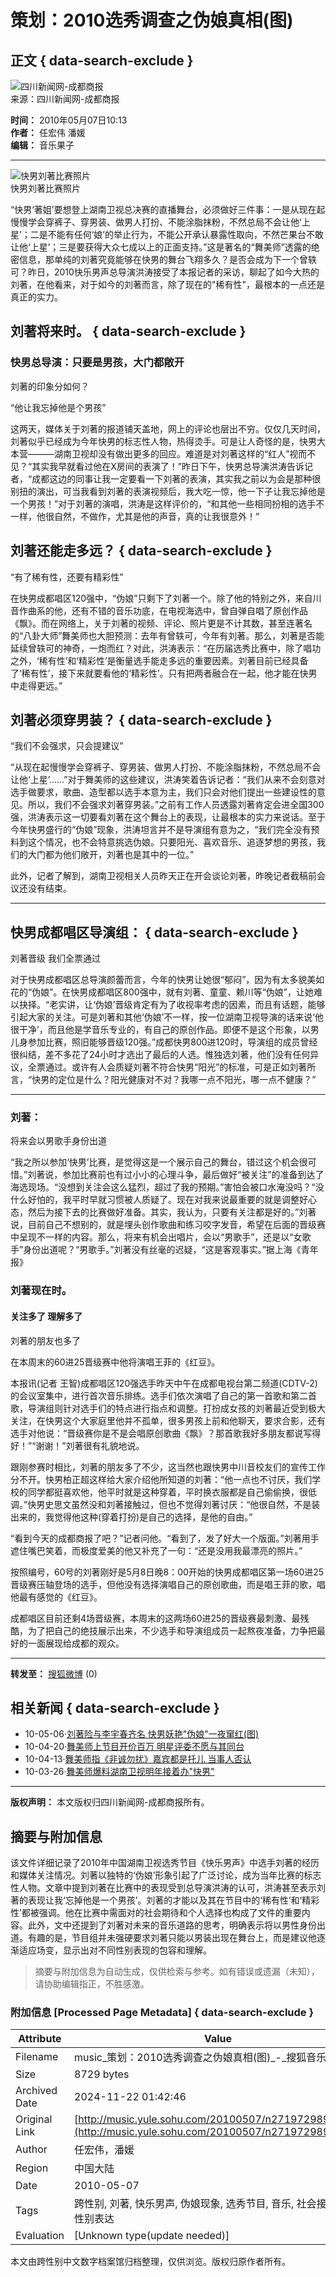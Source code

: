 # 策划：2010选秀调查之伪娘真相(图)

## 正文 { data-search-exclude }


![四川新闻网-成都商报](http://photocdn.sohu.com/20061227/Img247299768.gif)  
来源：四川新闻网-成都商报  

**时间：** 2010年05月07日10:13  
**作者：** 任宏伟 潘媛  
**编辑：** 音乐果子  

---

![快男刘著比赛照片](http://photocdn.sohu.com/20100507/Img271972991.jpg)  
快男刘著比赛照片

“快男‘著姐’要想登上湖南卫视总决赛的直播舞台，必须做好三件事：一是从现在起慢慢学会穿裤子、穿男装、做男人打扮、不能涂脂抹粉，不然总局不会让他‘上星’；二是不能有任何‘娘’的举止行为，不能公开承认暴露性取向，不然芒果台不敢让他‘上星’；三是要获得大众七成以上的正面支持。”这是著名的“舞美师”透露的绝密信息，那单纯的刘著究竟能够在快男的舞台飞翔多久？是否会成为下一个曾轶可？昨日，2010快乐男声总导演洪涛接受了本报记者的采访，聊起了如今大热的刘著，在他看来，对于如今的刘著而言，除了现在的"稀有性"，最根本的一点还是真正的实力。

## 刘著将来时。 { data-search-exclude }

### 快男总导演：只要是男孩，大门都敞开

刘著的印象分如何？

“他让我忘掉他是个男孩”

这两天，媒体关于刘著的报道铺天盖地，网上的评论也层出不穷。仅仅几天时间，刘著似乎已经成为今年快男的标志性人物，热得烫手。可是让人奇怪的是，快男大本营———湖南卫视却没有做出更多的回应。难道是对刘著这样的“红人”视而不见？“其实我早就看过他在X房间的表演了！”昨日下午，快男总导演洪涛告诉记者，“成都这边的同事让我一定要看一下刘著的表演，其实我之前以为会是那种很别扭的演出，可当我看到刘著的表演视频后，我大吃一惊，他一下子让我忘掉他是一个男孩！”对于刘著的演唱，洪涛是这样评价的，“和其他一些相同扮相的选手不一样，他很自然，不做作，尤其是他的声音，真的让我很意外！”

## 刘著还能走多远？ { data-search-exclude }

“有了稀有性，还要有精彩性”

在快男成都唱区120强中，“伪娘”只剩下了刘著一个。除了他的特别之外，来自川音作曲系的他，还有不错的音乐功底，在电视海选中，曾自弹自唱了原创作品《飘》。而在网络上，关于刘著的视频、评论、照片更是不计其数，甚至连著名的“八卦大师”舞美师也大胆预测：去年有曾轶可，今年有刘著。那么，刘著是否能延续曾轶可的神奇，一炮而红？对此，洪涛表示：“在历届选秀比赛中，除了唱功之外，‘稀有性’和‘精彩性’是衡量选手能走多远的重要因素。刘著目前已经具备了‘稀有性’，接下来就要看他的‘精彩性’。只有把两者融合在一起，他才能在快男中走得更远。”

## 刘著必须穿男装？ { data-search-exclude }

“我们不会强求，只会提建议”

“从现在起慢慢学会穿裤子、穿男装、做男人打扮、不能涂脂抹粉，不然总局不会让他‘上星’……”对于舞美师的这些建议，洪涛笑着告诉记者：“我们从来不会刻意对选手做要求，歌曲、造型都以选手本意为主，我们只会对他们提出一些建设性的意见。所以，我们不会强求刘著穿男装。”之前有工作人员透露刘著肯定会进全国300强，洪涛表示这一切要看刘著在这个舞台上的表现，让最根本的实力来说话。至于今年快男盛行的“伪娘”现象，洪涛坦言并不是导演组有意为之，“我们完全没有预料到这个情况，也不会特意挑选伪娘。只要阳光、喜欢音乐、追逐梦想的男孩，我们的大门都为他们敞开，刘著也是其中的一位。”

此外，记者了解到，湖南卫视相关人员昨天正在开会谈论刘著，昨晚记者截稿前会议还没有结束。

---

## 快男成都唱区导演组： { data-search-exclude }

刘著晋级 我们全票通过

对于快男成都唱区总导演颜蕾而言，今年的快男让她很“郁闷”，因为有太多貌美如花的“伪娘”。在快男成都唱区800强中，就有刘著、童童、赖川等“伪娘”，让她难以抉择。“老实讲，让‘伪娘’晋级肯定有为了收视率考虑的因素，而且有话题，能够引起大家的关注。可是刘著和其他‘伪娘’不一样，按一位湖南卫视导演的话来说‘他很干净’，而且他是学音乐专业的，有自己的原创作品。即便不是这个形象，以男儿身参加比赛，照旧能够晋级120强。”成都快男800进120时，导演组的成员曾经很纠结，差不多花了24小时才选出了最后的人选。惟独选刘著，他们没有任何异议，全票通过。或许有人会质疑刘著不符合快男“阳光”的标准，可是正如刘著所言，“快男的定位是什么？阳光健康对不对？我哪一点不阳光，哪一点不健康？”  

---

### 刘著：

将来会以男歌手身份出道

“我之所以参加‘快男’比赛，是觉得这是一个展示自己的舞台，错过这个机会很可惜。”刘著说，参加比赛前也有过小小的心理斗争，最后做好“被关注”的准备到达了海选现场。“没想到关注会这么猛烈，超过了我的预期。”害怕会被口水淹没吗？“没什么好怕的，我平时早就习惯被人质疑了。现在对我来说最重要的就是调整好心态，然后为接下去的比赛做好准备。其实，我认为，只要有关注都是好的。”刘著说，目前自己不想别的，就是埋头创作歌曲和练习咬字发音，希望在后面的晋级赛中呈现不一样的内容。那么，将来有机会出唱片，会以“男歌手”，还是以“女歌手”身份出道呢？“男歌手。”刘著没有丝毫的迟疑，“这是客观事实。”据上海《青年报》

### 刘著现在时。

#### 关注多了 理解多了

刘著的朋友也多了

在本周末的60进25晋级赛中他将演唱王菲的《红豆》。

本报讯(记者 王智)成都唱区120强选手昨天中午在成都电视台第二频道(CDTV-2)的会议室集中，进行首次音乐排练。选手们依次演唱了自己的第一首歌和第二首歌，导演组则针对选手们的特点进行指点和调整。打扮成女孩的刘著最近受到极大关注，在快男这个大家庭里他并不孤单，很多男孩上前和他聊天，要求合影，还有选手对他说：“晋级赛你是不是会唱原创歌曲《飘》？那首歌我好多朋友都说写得好！”“谢谢！”刘著很有礼貌地说。

跟刚参赛时相比，刘著的朋友多了不少，这当然也跟快男中川音校友们的宣传工作分不开。快男柏正超这样给大家介绍他所知道的刘著：“他一点也不讨厌，我们学校的同学都挺喜欢他，他平时就是这种穿着，平时换衣服都是自己偷偷换，很低调。”快男史思文虽然没和刘著接触过，但也不觉得刘著讨厌：“他很自然，不是装出来的，我觉得他这种(穿着打扮)是自己的选择，是他的自由。”

“看到今天的成都商报了吧？”记者问他。“看到了，发了好大一个版面。”刘著用手遮住嘴巴笑着，而极度爱美的他又补充了一句：“还是没用我最漂亮的照片。”

按照编号，60号的刘著刚好是5月8日晚8：00开始的快男成都唱区第一场60进25晋级赛压轴登场的选手，但他没有选择演唱自己的原创歌曲，而是唱王菲的歌，唱他最有感觉的《红豆》。

成都唱区目前还剩4场晋级赛，本周末的这两场60进25的晋级赛最刺激、最残酷，为了把自己的绝技展示出来，不少选手和导演组成员一起熬夜准备，力争把最好的一面展现给成都的观众。

--- 

**转发至：** [搜狐微博](http://comment2.news.sohu.com/t_271972989.html) (0) 

## 相关新闻 { data-search-exclude }

-   10-05-06·[刘著险与李宇春齐名 快男妖艳"伪娘"一夜窜红(图)](http://music.yule.sohu.com/20100506/n271947695.shtml)
-   10-04-20·[舞美师上节目开价百万 明星评委不愿与其同台](http://yule.sohu.com/20100420/n271619564.shtml)
-   10-04-13·[舞美师指《非诚勿扰》嘉宾都是托儿 当事人否认](http://yule.sohu.com/20100326/n271108854.shtml)
-   10-03-26·[舞美师爆料湖南卫视明年接着办"快男"](http://yule.sohu.com/20090905/n266483574.shtml)

--- 

**版权声明：** 本文版权归四川新闻网-成都商报所有。  
<!-- tcd_original_link http://music.yule.sohu.com/20100507/n271972989.shtml -->
## 摘要与附加信息

<!-- tcd_abstract -->
该文件详细记录了2010年中国湖南卫视选秀节目《快乐男声》中选手刘著的经历和媒体关注情况。刘著以独特的‘伪娘’形象引起了广泛讨论，成为当年比赛的标志性人物。文章中提到刘著在比赛中的表现受到总导演洪涛的认可，洪涛甚至表示刘著的表现让我‘忘掉他是一个男孩’。刘著的才能以及其在节目中的‘稀有性’和‘精彩性’都被强调。他在比赛中需面对的社会期待和个人选择也构成了文件的重要内容。此外，文中还提到了刘著对未来的音乐道路的思考，明确表示将以男性身份出道。有趣的是，节目组并未强硬要求刘著只能以男装出现在舞台上，而是建议他逐渐适应场变，显示出对不同性别表现的包容和理解。
<!-- tcd_abstract_end -->

> 摘要与附加信息为自动生成，仅供检索与参考。如有错误或遗漏（未知），请协助编辑指正，不胜感激。

### 附加信息 [Processed Page Metadata] { data-search-exclude }

| Attribute       | Value                                  |
|-----------------|----------------------------------------|
| Filename        | music_策划：2010选秀调查之伪娘真相(图)_-_搜狐音乐.md                             |
| Size            | 8729 bytes                           |
| Archived Date   | 2024-11-22 01:42:46                             |
| Original Link   | [http://music.yule.sohu.com/20100507/n271972989.shtml](http://music.yule.sohu.com/20100507/n271972989.shtml)                       |
| Author          | 任宏伟，潘媛                               |
| Region          | 中国大陆                               |
| Date            | 2010-05-07                                 |
| Tags            | 跨性别, 刘著, 快乐男声, 伪娘现象, 选秀节目, 音乐, 社会接受度, 性别表达                                 |
| Evaluation            | [Unknown type(update needed)]                                 |
<!-- tcd_table_end -->

本文由跨性别中文数字档案馆归档整理，仅供浏览。版权归原作者所有。
